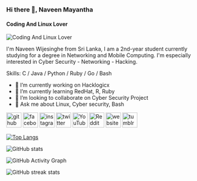 ### Hi there 👋, Naveen Mayantha
#### Coding And Linux Lover
![Coding And Linux Lover](https://pbs.twimg.com/profile_banners/3089536357/1524218534/1080x360)

I'm Naveen Wijesinghe from Sri Lanka, I am a 2nd-year student currently studying for a degree in Networking and Mobile Computing. I'm especially interested in Cyber Security - Networking - Hacking. 

Skills: C / Java / Python / Ruby / Go / Bash

- 🔭 I’m currently working on Hacklogicx 
- 🌱 I’m currently learning RedHat, R, Ruby 
- 👯 I’m looking to collaborate on Cyber Security Project 
- 💬 Ask me about Linux, Cyber security, Bash 


[<img src='https://cdn.jsdelivr.net/npm/simple-icons@3.0.1/icons/github.svg' alt='github' height='40'>](https://github.com/naveen-98)  [<img src='https://cdn.jsdelivr.net/npm/simple-icons@3.0.1/icons/facebook.svg' alt='facebook' height='40'>](https://www.facebook.com/naveen.wijesingha.180/)  [<img src='https://cdn.jsdelivr.net/npm/simple-icons@3.0.1/icons/instagram.svg' alt='instagram' height='40'>](https://www.instagram.com/iam_naviya/)  [<img src='https://cdn.jsdelivr.net/npm/simple-icons@3.0.1/icons/twitter.svg' alt='twitter' height='40'>](https://twitter.com/@imNaviya)  [<img src='https://cdn.jsdelivr.net/npm/simple-icons@3.0.1/icons/youtube.svg' alt='YouTube' height='40'>](https://www.youtube.com/channel/UCQT5cNh5d7hc69nbCCIPmwA/featured)  [<img src='https://cdn.jsdelivr.net/npm/simple-icons@3.0.1/icons/reddit.svg' alt='Reddit' height='40'>](https://www.reddit.com/user/Naviya_lka)  [<img src='https://cdn.jsdelivr.net/npm/simple-icons@3.0.1/icons/icloud.svg' alt='website' height='40'>](https://hacklogicx.com/)  [<img src='https://cdn.jsdelivr.net/npm/simple-icons@3.0.1/icons/tumblr.svg' alt='tumblr' height='40'>](naveen-98)  

[![Top Langs](https://github-readme-stats.vercel.app/api/top-langs/?username=naveen-98)](https://github.com/anuraghazra/github-readme-stats)

![GitHub stats](https://github-readme-stats.vercel.app/api?username=naveen-98&show_icons=true)  

![GitHub Activity Graph](https://activity-graph.herokuapp.com/graph?username=naveen-98)  

![GitHub streak stats](https://github-readme-streak-stats.herokuapp.com/?user=naveen-98)  

